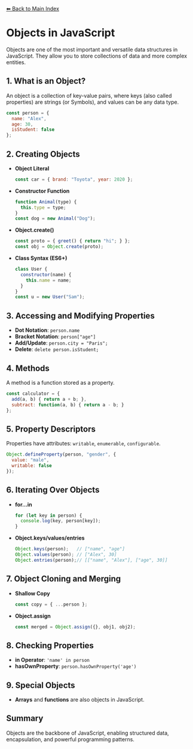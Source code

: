 [⬅ Back to Main Index](../README.md)

# Objects in JavaScript

Objects are one of the most important and versatile data structures in JavaScript. They allow you to store collections of data and more complex entities.

## 1. What is an Object?
An object is a collection of key-value pairs, where keys (also called properties) are strings (or Symbols), and values can be any data type.
```js
const person = {
  name: "Alex",
  age: 30,
  isStudent: false
};
```

## 2. Creating Objects
- **Object Literal**
  ```js
  const car = { brand: "Toyota", year: 2020 };
  ```
- **Constructor Function**
  ```js
  function Animal(type) {
    this.type = type;
  }
  const dog = new Animal("Dog");
  ```
- **Object.create()**
  ```js
  const proto = { greet() { return "hi"; } };
  const obj = Object.create(proto);
  ```
- **Class Syntax (ES6+)**
  ```js
  class User {
    constructor(name) {
      this.name = name;
    }
  }
  const u = new User("Sam");
  ```

## 3. Accessing and Modifying Properties
- **Dot Notation**: `person.name`
- **Bracket Notation**: `person["age"]`
- **Add/Update**: `person.city = "Paris";`
- **Delete**: `delete person.isStudent;`

## 4. Methods
A method is a function stored as a property.
```js
const calculator = {
  add(a, b) { return a + b; },
  subtract: function(a, b) { return a - b; }
};
```

## 5. Property Descriptors
Properties have attributes: `writable`, `enumerable`, `configurable`.
```js
Object.defineProperty(person, "gender", {
  value: "male",
  writable: false
});
```

## 6. Iterating Over Objects
- **for...in**
  ```js
  for (let key in person) {
    console.log(key, person[key]);
  }
  ```
- **Object.keys/values/entries**
  ```js
  Object.keys(person);   // ["name", "age"]
  Object.values(person); // ["Alex", 30]
  Object.entries(person);// [["name", "Alex"], ["age", 30]]
  ```

## 7. Object Cloning and Merging
- **Shallow Copy**
  ```js
  const copy = { ...person };
  ```
- **Object.assign**
  ```js
  const merged = Object.assign({}, obj1, obj2);
  ```

## 8. Checking Properties
- **in Operator**: `'name' in person`
- **hasOwnProperty**: `person.hasOwnProperty('age')`

## 9. Special Objects
- **Arrays** and **functions** are also objects in JavaScript.

## Summary
Objects are the backbone of JavaScript, enabling structured data, encapsulation, and powerful programming patterns.
